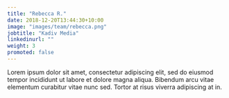 ```yaml
---
title: "Rebecca R."
date: 2018-12-20T13:44:30+10:00
image: "images/team/rebecca.png"
jobtitle: "Kadiv Media"
linkedinurl: ""
weight: 3
promoted: false
---
```


Lorem ipsum dolor sit amet, consectetur adipiscing elit, sed do eiusmod tempor incididunt ut labore et dolore magna aliqua. Bibendum arcu vitae elementum curabitur vitae nunc sed. Tortor at risus viverra adipiscing at in.

